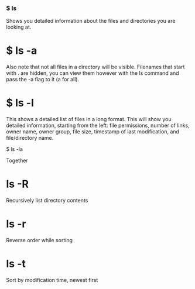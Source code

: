 ### $ ls

Shows you detailed information about the files and directories you are looking at.

# $ ls -a

Also note that not all files in a directory will be visible. Filenames that start with . are hidden, you can view them however with the ls command and pass the -a flag to it (a for all).

# $ ls -l

This shows a detailed list of files in a long format. This will show you detailed information, starting from the left: file permissions, number of links, owner name, owner group, file size, timestamp of last modification, and file/directory name.


$ ls -la

Together

# ls -R
Recursively list directory contents

# ls -r
Reverse order while sorting

# ls -t
Sort by modification time, newest first

